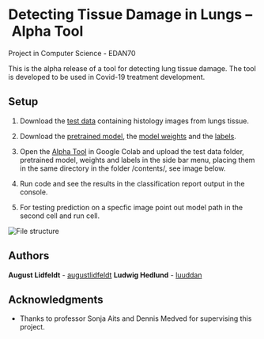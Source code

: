 # Detecting Tissue Damage in Lungs – Alpha Tool
Project in Computer Science - EDAN70

This is the alpha release of a tool for detecting lung tissue damage. The tool is developed to be used in Covid-19 treatment development. 


## Setup
1. Download the [test data](https://github.com/augustlidfeldt) containing histology images from lungs tissue.

2. Download the [pretrained model](https://github.com/augustlidfeldt), the [model weights](https://github.com/augustlidfeldt) and the [labels](https://github.com/augustlidfeldt).

3. Open the [Alpha Tool](https://github.com/augustlidfeldt) in Google Colab and upload the test data folder, pretrained model, weights and labels in the side bar menu, placing them in the same directory in the folder /contents/, see image below.

4. Run code and see the results in the classification report output in the console.

5. For testing prediction on a specfic image point out model path in the second cell and run cell.

![File structure](https://github.com/augustlidfeldt/EDAN70/blob/master/filestructure.jpg?raw=true)

## Authors

**August Lidfeldt** - [augustlidfeldt](https://github.com/augustlidfeldt)
**Ludwig Hedlund** - [luuddan](https://github.com/luuddan)

## Acknowledgments

* Thanks to professor Sonja Aits and Dennis Medved for supervising this project.

